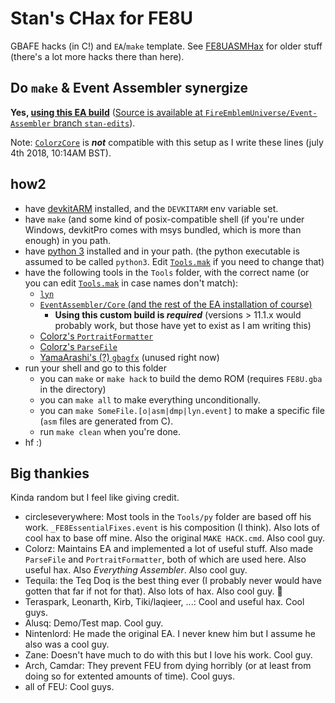 # Stan's CHax for FE8U

GBAFE hacks (in C!) and `EA`/`make` template. See [FE8UASMHax](https://github.com/StanHash/FE8UASMHax) for older stuff (there's a lot more hacks there than here).

## Do `make` & Event Assembler synergize

**Yes, [using this EA build](https://www.dropbox.com/s/moxk5tnerzhdkgl/EventAssembler-Stan.18.05.31.7z?dl=0)** ([Source is available at `FireEmblemUniverse/Event-Assembler` branch `stan-edits`](https://github.com/FireEmblemUniverse/Event-Assembler/tree/stan-edits)).

Note: [`ColorzCore`](https://github.com/FireEmblemUniverse/ColorzCore) is ***not*** compatible with this setup as I write these lines (july 4th 2018, 10:14AM BST).

## how2

- have [devkitARM](https://devkitpro.org/wiki/Getting_Started) installed, and the `DEVKITARM` env variable set.
- have `make` (and some kind of posix-compatible shell (if you're under Windows, devkitPro comes with msys bundled, which is more than enough) in you path.
- have [python 3](https://www.python.org/) installed and in your path. (the python executable is assumed to be called `python3`. Edit [`Tools.mak`](./Tools.mak) if you need to change that)
- have the following tools in the `Tools` folder, with the correct name (or you can edit [`Tools.mak`](./Tools.mak) in case names don't match):
  - [`lyn`](https://github.com/StanHash/lyn/releases)
  - [`EventAssembler/Core` (and the rest of the EA installation of course)](https://www.dropbox.com/s/moxk5tnerzhdkgl/EventAssembler-Stan.18.05.31.7z?dl=0)
    - **Using this custom build is _required_** (versions > 11.1.x would probably work, but those have yet to exist as I am writing this)
  - [Colorz's `PortraitFormatter`](http://feuniverse.us/t/ea-ea-formatting-suite/1714?u=stanh)
  - [Colorz's `ParseFile`](http://feuniverse.us/t/ea-ea-formatting-suite/1714?u=stanh)
  - [YamaArashi's (?) `gbagfx`](https://github.com/pret/pokeruby-tools) (unused right now)
- run your shell and go to this folder
  - you can `make` or `make hack` to build the demo ROM (requires `FE8U.gba` in the directory)
  - you can `make all` to make everything unconditionally.
  - you can `make SomeFile.[o|asm|dmp|lyn.event]` to make a specific file (`asm` files are generated from C).
  - run `make clean` when you're done.
- hf :)

## Big thankies

Kinda random but I feel like giving credit.

- circleseverywhere: Most tools in the `Tools/py` folder are based off his work. `_FE8EssentialFixes.event` is his composition (I think). Also lots of cool hax to base off mine. Also the original `MAKE HACK.cmd`. Also cool guy.
- Colorz: Maintains EA and implemented a lot of useful stuff. Also made `ParseFile` and `PortraitFormatter`, both of which are used here. Also useful hax. Also *Everything Assembler*. Also cool guy.
- Tequila: the Teq Doq is the best thing ever (I probably never would have gotten that far if not for that). Also lots of hax. Also cool guy. :duck:
- Teraspark, Leonarth, Kirb, Tiki/laqieer, ...: Cool and useful hax. Cool guys.
- Alusq: Demo/Test map. Cool guy.
- Nintenlord: He made the original EA. I never knew him but I assume he also was a cool guy.
- Zane: Doesn't have much to do with this but I love his work. Cool guy.
- Arch, Camdar: They prevent FEU from dying horribly (or at least from doing so for extented amounts of time). Cool guys.
- all of FEU: Cool guys.
